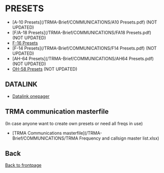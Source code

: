 # PRESETS

- [A-10 Presets](/TRMA-Brief/COMMUNICATIONS/A10 Presets.pdf)  (NOT UPDATED)
- [F/A-18 Presets](/TRMA-Brief/COMMUNICATIONS/FA18 Presets.pdf)  (NOT UPDATED)
- [F-16 Presets](/TRMA-Brief/COMMUNICATIONS/F16_presets.pdf)  
- [F-14 Presets](/TRMA-Brief/COMMUNICATIONS/F14 Presets.pdf)  (NOT UPDATED)
- [AH-64 Presets](/TRMA-Brief/COMMUNICATIONS/AH64 Presets.pdf)  (NOT UPDATED)
- [OH-58 Presets](/TRMA-Brief/COMMUNICATIONS/OH58_presets.pdf)  (NOT UPDATED)

## DATALINK
- [Datalink onepager](/TRMA-Brief/COMMUNICATIONS/Datalink.pdf)  


## TRMA communication masterfile
(In case anyone want to create own presets or need all freqs in use)
- [TRMA Communications masterfile](/TRMA-Brief/COMMUNICATIONS/TRMA Frequency and callsign master list.xlsx)


## Back
[Back to frontpage](https://132nd-vwing.github.io/TRMA-Brief/)